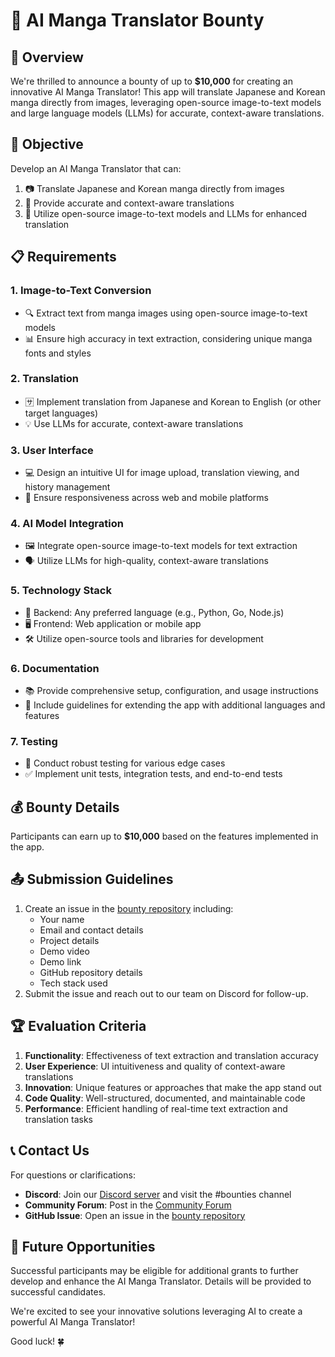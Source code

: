 # 🎌 AI Manga Translator Bounty

## 🌟 Overview

We're thrilled to announce a bounty of up to **$10,000** for creating an innovative AI Manga Translator! This app will translate Japanese and Korean manga directly from images, leveraging open-source image-to-text models and large language models (LLMs) for accurate, context-aware translations.

## 🎯 Objective

Develop an AI Manga Translator that can:

1. 📷 Translate Japanese and Korean manga directly from images
2. 🎯 Provide accurate and context-aware translations
3. 🧠 Utilize open-source image-to-text models and LLMs for enhanced translation

## 📋 Requirements

### 1. Image-to-Text Conversion
- 🔍 Extract text from manga images using open-source image-to-text models
- 📊 Ensure high accuracy in text extraction, considering unique manga fonts and styles

### 2. Translation
- 🈂️ Implement translation from Japanese and Korean to English (or other target languages)
- 💡 Use LLMs for accurate, context-aware translations

### 3. User Interface
- 💻 Design an intuitive UI for image upload, translation viewing, and history management
- 📱 Ensure responsiveness across web and mobile platforms

### 4. AI Model Integration
- 🖼️ Integrate open-source image-to-text models for text extraction
- 🗣️ Utilize LLMs for high-quality, context-aware translations

### 5. Technology Stack
- 🔧 Backend: Any preferred language (e.g., Python, Go, Node.js)
- 🖥️ Frontend: Web application or mobile app
- 🛠️ Utilize open-source tools and libraries for development

### 6. Documentation
- 📚 Provide comprehensive setup, configuration, and usage instructions
- 📝 Include guidelines for extending the app with additional languages and features

### 7. Testing
- 🧪 Conduct robust testing for various edge cases
- ✅ Implement unit tests, integration tests, and end-to-end tests

## 💰 Bounty Details

Participants can earn up to **$10,000** based on the features implemented in the app.

## 📤 Submission Guidelines

1. Create an issue in the [bounty repository](https://github.com/spheronfdn/spheron-bounties) including:
   - Your name
   - Email and contact details
   - Project details
   - Demo video
   - Demo link
   - GitHub repository details
   - Tech stack used
2. Submit the issue and reach out to our team on Discord for follow-up.

## 🏆 Evaluation Criteria

1. **Functionality**: Effectiveness of text extraction and translation accuracy
2. **User Experience**: UI intuitiveness and quality of context-aware translations
3. **Innovation**: Unique features or approaches that make the app stand out
4. **Code Quality**: Well-structured, documented, and maintainable code
5. **Performance**: Efficient handling of real-time text extraction and translation tasks

## 📞 Contact Us

For questions or clarifications:

- **Discord**: Join our [Discord server](https://sphn.wiki/discord) and visit the #bounties channel
- **Community Forum**: Post in the [Community Forum](https://community.spheron.network/)
- **GitHub Issue**: Open an issue in the [bounty repository](https://github.com/spheronfdn/spheron-bounties/issues)

## 🚀 Future Opportunities

Successful participants may be eligible for additional grants to further develop and enhance the AI Manga Translator. Details will be provided to successful candidates.

We're excited to see your innovative solutions leveraging AI to create a powerful AI Manga Translator! 

Good luck! 🍀